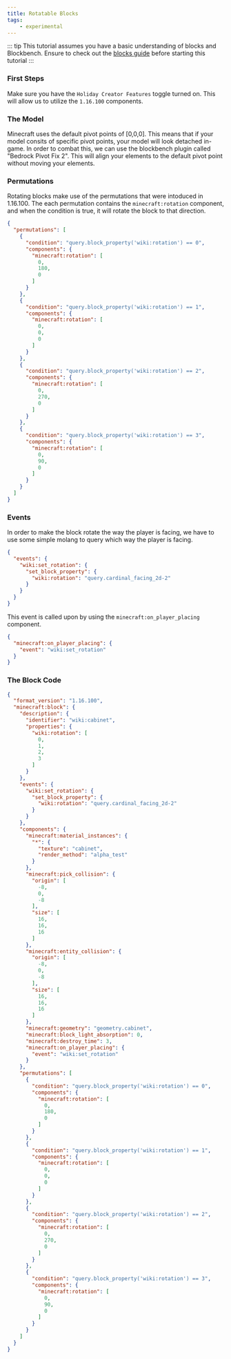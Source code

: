 ```yaml
---
title: Rotatable Blocks
tags:
    - experimental
---
```


::: tip
This tutorial assumes you have a basic understanding of blocks and Blockbench.
Ensure to check out the [blocks guide](/blocks/blocks-intro) before starting this tutorial
:::

### First Steps
Make sure you have the `Holiday Creator Features` toggle turned on. This will allow us to utilize the `1.16.100` components.

### The Model

Minecraft uses the default pivot points of [0,0,0]. This means that if your model consits of specific pivot points, your model will look detached in-game. In order to combat this, we can use the blockbench plugin called "Bedrock Pivot Fix 2". This will align your elements to the default pivot point without moving your elements.

### Permutations

Rotating blocks make use of the permutations that were intoduced in 1.16.100. The each permutation contains the `minecraft:rotation` component, and when the condition is true, it will rotate the block to that direction.

```json
{
  "permutations": [
    {
      "condition": "query.block_property('wiki:rotation') == 0",
      "components": {
        "minecraft:rotation": [
          0,
          180,
          0
        ]
      }
    },
    {
      "condition": "query.block_property('wiki:rotation') == 1",
      "components": {
        "minecraft:rotation": [
          0,
          0,
          0
        ]
      }
    },
    {
      "condition": "query.block_property('wiki:rotation') == 2",
      "components": {
        "minecraft:rotation": [
          0,
          270,
          0
        ]
      }
    },
    {
      "condition": "query.block_property('wiki:rotation') == 3",
      "components": {
        "minecraft:rotation": [
          0,
          90,
          0
        ]
      }
    }
  ]
}
```

### Events

In order to make the block rotate the way the player is facing, we have to use some simple molang to query which way the player is facing.

```json
{
  "events": {
    "wiki:set_rotation": {
      "set_block_property": {
        "wiki:rotation": "query.cardinal_facing_2d-2"
      }
    }
  }
}
```

This event is called upon by using the `minecraft:on_player_placing` component.

```json
{
  "minecraft:on_player_placing": {
    "event": "wiki:set_rotation"
  }
}
```

### The Block Code

```json
{
  "format_version": "1.16.100",
  "minecraft:block": {
    "description": {
      "identifier": "wiki:cabinet",
      "properties": {
        "wiki:rotation": [
          0,
          1,
          2,
          3
        ]
      }
    },
    "events": {
      "wiki:set_rotation": {
        "set_block_property": {
          "wiki:rotation": "query.cardinal_facing_2d-2"
        }
      }
    },
    "components": {
      "minecraft:material_instances": {
        "*": {
          "texture": "cabinet",
          "render_method": "alpha_test"
        }
      },
      "minecraft:pick_collision": {
        "origin": [
          -8,
          0,
          -8
        ],
        "size": [
          16,
          16,
          16
        ]
      },
      "minecraft:entity_collision": {
        "origin": [
          -8,
          0,
          -8
        ],
        "size": [
          16,
          16,
          16
        ]
      },
      "minecraft:geometry": "geometry.cabinet",
      "minecraft:block_light_absorption": 0,
      "minecraft:destroy_time": 3,
      "minecraft:on_player_placing": {
        "event": "wiki:set_rotation"
      }
    },
    "permutations": [
      {
        "condition": "query.block_property('wiki:rotation') == 0",
        "components": {
          "minecraft:rotation": [
            0,
            180,
            0
          ]
        }
      },
      {
        "condition": "query.block_property('wiki:rotation') == 1",
        "components": {
          "minecraft:rotation": [
            0,
            0,
            0
          ]
        }
      },
      {
        "condition": "query.block_property('wiki:rotation') == 2",
        "components": {
          "minecraft:rotation": [
            0,
            270,
            0
          ]
        }
      },
      {
        "condition": "query.block_property('wiki:rotation') == 3",
        "components": {
          "minecraft:rotation": [
            0,
            90,
            0
          ]
        }
      }
    ]
  }
}
```
